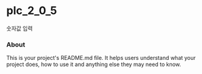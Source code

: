 plc_2_0_5
=========

숫자값 입력

### About

This is your project's README.md file. It helps users understand what your
project does, how to use it and anything else they may need to know.
